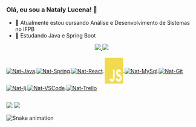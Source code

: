 ### Olá, eu sou a Nataly Lucena! 👋

- 🔭 Atualmente estou cursando Análise e Desenvolvimento de Sistemas no IFPB
- 🌱 Estudando Java e Spring Boot

<div align="center">
  <a href="https://github.com/moreiranat">
  <img height="180em" src="https://github-readme-stats.vercel.app/api?username=moreiranat&show_icons=true&theme=dracula&include_all_commits=true&count_private=true"/>
  <img height="180em" src="https://github-readme-stats.vercel.app/api/top-langs/?username=moreiranat&layout=compact&langs_count=7&theme=dracula"/>
</div>

<div style="display: inline_block"><br>

  <img align="center" alt="Nat-Java" height="80" width="60" src="https://cdn.jsdelivr.net/gh/devicons/devicon/icons/java/java-original-wordmark.svg" />   
  <img align="center" alt="Nat-Spring" height="80" width="60" src="https://cdn.jsdelivr.net/gh/devicons/devicon/icons/spring/spring-original-wordmark.svg" />   
  <img align="center" alt="Nat-React" height="80" width="60" src="https://cdn.jsdelivr.net/gh/devicons/devicon/icons/react/react-original-wordmark.svg">
  <img align="center" alt="Nat-Js" height="70" width="50" src="https://raw.githubusercontent.com/devicons/devicon/master/icons/javascript/javascript-plain.svg">
  <img align="center" alt="Nat-MySql" height="80" width="60" src="https://cdn.jsdelivr.net/gh/devicons/devicon/icons/mysql/mysql-original-wordmark.svg">
  <img align="center" alt="Nat-Git" height="80" width="60" src="https://cdn.jsdelivr.net/gh/devicons/devicon/icons/git/git-plain-wordmark.svg">
  <img align="center" alt="Nat-Ij" height="100" width="100" src="https://cdn.jsdelivr.net/gh/devicons/devicon/icons/intellij/intellij-original-wordmark.svg">
  <img align="center" alt="Nat-VSCode" height="70" width="50" src="https://cdn.jsdelivr.net/gh/devicons/devicon/icons/vscode/vscode-original-wordmark.svg">
  <img align="center" alt="Nat-Trello" height="80" width="60" src="https://cdn.jsdelivr.net/gh/devicons/devicon/icons/trello/trello-plain-wordmark.svg">

  ##
  
  <div> 
  <a href="https://www.linkedin.com/in/nataly-lucena-moreira/" target="_blank"><img src="https://img.shields.io/badge/-LinkedIn-%230077B5?style=for-the-badge&logo=linkedin&logoColor=white" target="_blank"></a> 
  <a href = "mailto:natalylucena.pb@gmail.com"><img src="https://img.shields.io/badge/-Gmail-%23333?style=for-the-badge&logo=gmail&logoColor=red" target="_blank"></a>
  
  ![Snake animation](https://github.com/moreiranat/moreiranat/blob/output/github-contribution-grid-snake.svg)
 
</div>
